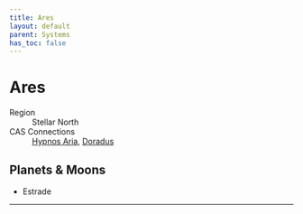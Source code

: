 ```yaml
---
title: Ares
layout: default
parent: Systems
has_toc: false
---
```


# Ares
<dl>
    <dt>Region</dt><dd>Stellar North</dd>
    <dt>CAS Connections</dt><dd><a href="../hypnos_aria/">Hypnos Aria</a>, <a href="../doradus/">Doradus</a></dd>
    <!-- <dt>Population</dt><dd>///</dd> -->
</dl>

## Planets & Moons
* Estrade

<!-- ## Stations
* TBD -->

----
